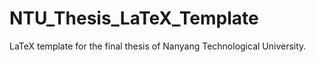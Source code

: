 # NTU_Thesis_LaTeX_Template
LaTeX template for the final thesis of Nanyang Technological University. 
